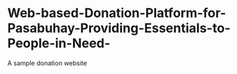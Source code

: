 # Web-based-Donation-Platform-for-Pasabuhay-Providing-Essentials-to-People-in-Need-
A sample donation website 
